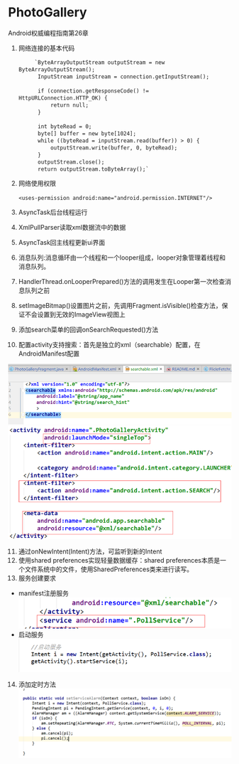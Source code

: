 # PhotoGallery

Android权威编程指南第26章

1. 网络连接的基本代码

            `ByteArrayOutputStream outputStream = new ByteArrayOutputStream();
             InputStream inputStream = connection.getInputStream();
 
             if (connection.getResponseCode() != HttpURLConnection.HTTP_OK) {
                 return null;
             }
 
             int byteRead = 0;
             byte[] buffer = new byte[1024];
             while ((byteRead = inputStream.read(buffer)) > 0) {
                 outputStream.write(buffer, 0, byteRead);
             }
             outputStream.close();
             return outputStream.toByteArray();`
2. 网络使用权限

    `<uses-permission android:name="android.permission.INTERNET"/>`
3. AsyncTask后台线程运行
4. XmlPullParser读取xml数据流中的数据
5. AsyncTask回主线程更新ui界面
6. 消息队列:消息循环由一个线程和一个looper组成，looper对象管理着线程和消息队列。
7. HandlerThread.onLooperPrepared()方法的调用发生在Looper第一次检查消息队列之前
8. setImageBitmap()设置图片之前，先调用Fragment.isVisible()检查方法，保证不会设置到无效的ImageView视图上
9. 添加search菜单的回调onSearchRequested()方法
10. 配置activity支持搜索：首先是独立的xml（searchable）配置，在AndroidManifest配置

![image](https://github.com/hxw319726/PhotoGallery/blob/master/sceenshot/1.png)
![image](https://github.com/hxw319726/PhotoGallery/blob/master/sceenshot/2.png)

11. 通过onNewIntent(Intent)方法，可监听到新的Intent
12. 使用shared preferences实现轻量数据缓存：shared preferences本质是一个文件系统中的文件，使用SharedPreferences类来进行读写。
13. 服务创建要求
- manifest注册服务
![image](https://github.com/hxw319726/PhotoGallery/blob/master/sceenshot/3.png)
- 启动服务
![image](https://github.com/hxw319726/PhotoGallery/blob/master/sceenshot/4.png)
14. 添加定时方法
![image](https://github.com/hxw319726/PhotoGallery/blob/master/sceenshot/5.png)
